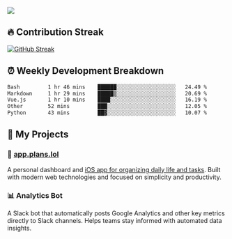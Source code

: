 ![](http://github-profile-summary-cards.vercel.app/api/cards/profile-details?username=sivori&theme=nightowl)

## 🔥 Contribution Streak
[![GitHub Streak](https://github-readme-streak-stats-murex-one.vercel.app?user=sivori&theme=nightowl&hide_border=true&card_width=700&card_height=200&ring=EBE011&fire=EB9B1B)](https://git.io/streak-stats)

## ⏰ Weekly Development Breakdown
<!--START_SECTION:waka-->

```txt
Bash         1 hr 46 mins    ██████░░░░░░░░░░░░░░░░░░░   24.49 %
Markdown     1 hr 29 mins    █████▒░░░░░░░░░░░░░░░░░░░   20.69 %
Vue.js       1 hr 10 mins    ████░░░░░░░░░░░░░░░░░░░░░   16.19 %
Other        52 mins         ███░░░░░░░░░░░░░░░░░░░░░░   12.05 %
Python       43 mins         ██▓░░░░░░░░░░░░░░░░░░░░░░   10.07 %
```

<!--END_SECTION:waka-->

## 🚀 My Projects

### 📱 [app.plans.lol](https://app.plans.lol)
A personal dashboard and [iOS app for organizing daily life and tasks](https://apps.apple.com/us/app/plans-lol/id6703607762). Built with modern web technologies and focused on simplicity and productivity.

### 📊 Analytics Bot
A Slack bot that automatically posts Google Analytics and other key metrics directly to Slack channels. Helps teams stay informed with automated data insights.

